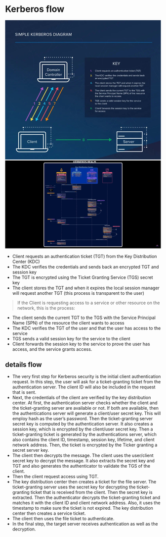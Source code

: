 # Kerberos flow 
![img](./image/Kerberos-flow.jpg)
![img](./image/kerbros-flow.png)
* Client requests an authentication ticket (TGT) from the Key Distribution Center (KDC)
* The KDC verifies the credentials and sends back an encrypted TGT and session key
* The TGT is encrypted using the Ticket Granting Service (TGS) secret key
* The client stores the TGT and when it expires the local session manager will request another TGT (this process is transparent to the user)

> If the Client is requesting access to a service or other resource on the network, this is the process:

* The client sends the current TGT to the TGS with the Service Principal Name (SPN) of the resource the client wants to access
* The KDC verifies the TGT of the user and that the user has access to the service
* TGS sends a valid session key for the service to the client
* Client forwards the session key to the service to prove the user has access, and the service grants access.


## details flow 

* The very first step for Kerberos security is the initial client authentication request. In this step, the user will ask for a ticket-granting ticket from the authentication server. The client ID will also be included in the request that is sent.
* Next, the credentials of the client are verified by the key distribution center. At first, the authentication server checks whether the client and the ticket-granting server are available or not. If both are available, then the authentications server will generate a client/user secret key. This will employ hash as the user’s password. Then the ticket-granting server secret key is computed by the authentication server. It also creates a session key, which is encrypted by the client/user secret key. Then a ticket-granting ticket is generated by the authentications server, which also contains the client ID, timestamp, session key, lifetime, and client network address. Then, the ticket is encrypted by the Ticker granting a secret server key.
* The client then decrypts the message. The client uses the user/client secret key to decrypt the message. It also extracts the secret key and TGT and also generates the authenticator to validate the TGS of the client.
* Then the client request access using TGT.
* The key distribution center then creates a ticket for the file server. The ticket-granting server uses the secret key for decrypting the ticket-granting ticket that is received from the client. Then the secret key is extracted. Then the authenticator decrypts the ticket-granting ticket and matches it with the client ID and client network address. Also, it uses the timestamp to make sure the ticket is not expired. The key distribution center then creates a service ticket.
* The client then uses the file ticket to authenticate.
* In the final step, the target server receives authentication as well as the decryption.